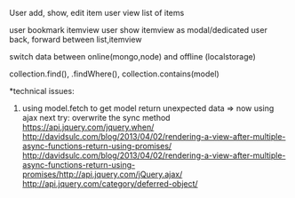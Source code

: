 User add, show, edit item
user view list of items 

user bookmark itemview
user show itemview as modal/dedicated
user back, forward between list,itemview

switch data between online(mongo,node) and offline (localstorage)

collection.find(), .findWhere(), collection.contains(model)


*technical issues:
1) using model.fetch to get model return unexpected data => now using ajax
next try: overwrite the sync method
https://api.jquery.com/jquery.when/
http://davidsulc.com/blog/2013/04/02/rendering-a-view-after-multiple-async-functions-return-using-promises/
http://davidsulc.com/blog/2013/04/02/rendering-a-view-after-multiple-async-functions-return-using-promises/http://api.jquery.com/jQuery.ajax/
http://api.jquery.com/category/deferred-object/


